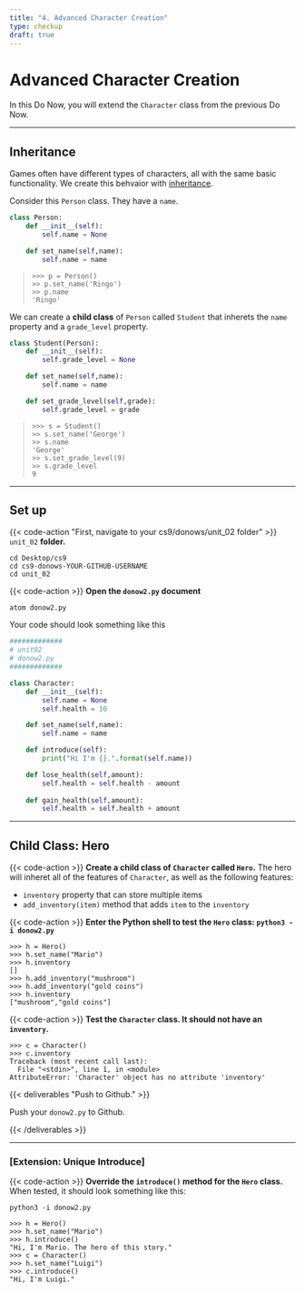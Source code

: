 ```yaml
---
title: "4. Advanced Character Creation"
type: checkup
draft: true
---
```

# Advanced Character Creation

In this Do Now, you will extend the `Character` class from the previous Do Now. 

---

## Inheritance 

Games often have different types of characters, all with the same basic functionality. We create this behvaior with [inheritance](http://programarcadegames.com/index.php?chapter=introduction_to_classes&lang=en#section_12_6).


Consider this `Person` class. They have a `name`. 
```python
class Person:
    def __init__(self):
        self.name = None

    def set_name(self,name):
        self.name = name
```
> ```shell
> >>> p = Person()
>>> p.set_name('Ringo')
>>> p.name
>'Ringo'


We can create a **child class** of `Person` called `Student` that inherets the `name` property and a `grade_level` property. 
```python
class Student(Person):
    def __init__(self):
        self.grade_level = None

    def set_name(self,name):
        self.name = name

    def set_grade_level(self,grade):
        self.grade_level = grade
```
> ```shell
> >>> s = Student()
>>> s.set_name('George')
>>> s.name
>'George'
>>> s.set_grade_level(9)
>>> s.grade_level
>9

---

## Set up

{{< code-action "First, navigate to your cs9/donows/unit_02 folder" >}} `unit_02` **folder.**

```shell
cd Desktop/cs9
cd cs9-donows-YOUR-GITHUB-USERNAME
cd unit_02
```

{{< code-action  >}} **Open the `donow2.py` document**
```shell
atom donow2.py
```

Your code should look something like this

```python
#############
# unit02
# donow2.py
#############

class Character: 
    def __init__(self):
        self.name = None
        self.health = 10

    def set_name(self,name):
        self.name = name

    def introduce(self):
        print("Hi I'm {}.".format(self.name))

    def lose_health(self,amount):
        self.health = self.health - amount
    
    def gain_health(self,amount):
        self.health = self.health + amount
```
---

## Child Class: Hero

{{< code-action  >}} **Create a child class of `Character` called `Hero`.** The hero will inheret all of the features of `Character`, as well as the following features:
- `inventory` property that can store multiple items 
- `add_inventory(item)` method that adds `item` to the `inventory` 

{{< code-action >}} **Enter the Python shell to test the `Hero` class: `python3 -i donow2.py`** 
```shell
>>> h = Hero()
>>> h.set_name("Mario")
>>> h.inventory
[]
>>> h.add_inventory("mushroom")
>>> h.add_inventory("gold coins")
>>> h.inventory
["mushroom","gold coins"]
```

{{< code-action >}} **Test the `Character` class. It should not have an `inventory`.**
```shell
>>> c = Character()
>>> c.inventory
Traceback (most recent call last):
  File "<stdin>", line 1, in <module>
AttributeError: 'Character' object has no attribute 'inventory'
```

{{< deliverables "Push to Github." >}}

Push your `donow2.py` to Github.


{{< /deliverables >}}

---

### [Extension: Unique Introduce]

{{< code-action >}} **Override the `introduce()` method for the `Hero` class.** When tested, it should look something like this: 

```shell
python3 -i donow2.py

>>> h = Hero()
>>> h.set_name("Mario")
>>> h.introduce()
"Hi, I'm Mario. The hero of this story."
>>> c = Character()
>>> h.set_name("Luigi")
>>> c.introduce()
"Hi, I'm Luigi."
```


